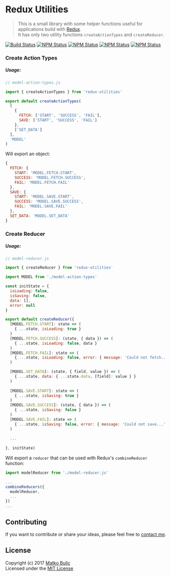 # Redux Utilities
> This is a small library with some helper functions useful for applications build with [Redux](redux.js.org).  
It has only two utility functions `createActionTypes` and `createReducer`.


[![Build Status](https://img.shields.io/travis/bulicmatko/redux-utilities.svg?style=flat-square)](https://travis-ci.org/bulicmatko/redux-utilities)
[![NPM Status](https://img.shields.io/npm/v/redux-utilities.svg?style=flat-square)](https://www.npmjs.com/package/redux-utilities)
[![NPM Status](https://img.shields.io/npm/dm/redux-utilities.svg?style=flat-square)](http://npm-stat.com/charts.html?package=redux-utilities&from=2017-01-01)
[![NPM Status](https://img.shields.io/npm/dt/redux-utilities.svg?style=flat-square)](https://www.npmjs.org/package/redux-utilities)
[![NPM Status](https://img.shields.io/npm/l/redux-utilities.svg?style=flat-square)](https://github.com/bulicmatko/redux-utilities/blob/master/LICENSE)


### Create Action Types

##### Usage:

```js
// model-action-types.js

import { createActionTypes } from 'redux-utilities'

export default createActionTypes(
  [
    {
      FETCH: ['START', 'SUCCESS', 'FAIL'],
      SAVE: ['START', 'SUCCESS', 'FAIL']
    },
    ['SET_DATA']
  ],
  'MODEL'
)
```

Will export an object:

```js
{
  FETCH: {
    START: 'MODEL.FETCH.START',
    SUCCESS: 'MODEL.FETCH.SUCCESS',
    FAIL: 'MODEL.FETCH.FAIL'
  },
  SAVE: {
    START: 'MODEL.SAVE.START',
    SUCCESS: 'MODEL.SAVE.SUCCESS',
    FAIL: 'MODEL.SAVE.FAIL'
  },
  SET_DATA: 'MODEL.SET_DATA'
}
```

### Create Reducer

##### Usage:

```js
// model-reducer.js

import { createReducer } from 'redux-utilities'

import MODEL from './model-action-types'

const initState = {
  isLoading: false,
  isSaving: false,
  data: [],
  error: null
}

export default createReducer({
  [MODEL.FETCH.START]: state => (
    { ...state, isLoading: true }
  )
  [MODEL.FETCH.SUCCESS]: (state, { data }) => (
    { ...state, isLoading: false, data }
  )
  [MODEL.FETCH.FAIL]: state => (
    { ...state, isLoading: false, error: { message: 'Could not fetch...' } }
  )

  [MODEL.SET_DATA]: (state, { field, value }) => (
    { ...state, data: { ...state.data, [field]: value } }
  )
    
  [MODEL.SAVE.START]: state => (
    { ...state, isSaving: true }
  )
  [MODEL.SAVE.SUCCESS]: (state, { data }) => (
    { ...state, isSaving: false }
  )
  [MODEL.SAVE.FAIL]: state => (
    { ...state, isSaving: false, error: { message: 'Could not save...' } }
  )
    
  ...
    
}, initState)
```

Will export a `reducer` that can be used with Redux's `combineReducer` function:

```js
import modelReducer from './model-reducer.js'

...
combineReducers({
  modelReducer,
  ...
})
...
```


## Contributing

If you want to contribute or share your ideas, please feel free to [contact me](mailto:bulicmatko@gmail.com).


## License

Copyright (c) 2017 [Matko Bulic](mailto:bulicmatko@gmail.com)  
Licensed under the [MIT License](https://github.com/bulicmatko/redux-utilities/blob/master/LICENSE)
